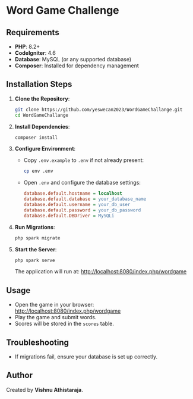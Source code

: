# Word Game Challenge

## Requirements
- **PHP**: 8.2+
- **CodeIgniter**: 4.6
- **Database**: MySQL (or any supported database)
- **Composer**: Installed for dependency management

## Installation Steps
1. **Clone the Repository**:
   ```sh
   git clone https://github.com/yeswecan2023/WordGameChallange.git
   cd WordGameChallange
   ```

2. **Install Dependencies**:
   ```sh
   composer install
   ```

3. **Configure Environment**:
   - Copy `.env.example` to `.env` if not already present:
     ```sh
     cp env .env
     ```
   - Open `.env` and configure the database settings:
     ```ini
     database.default.hostname = localhost
     database.default.database = your_database_name
     database.default.username = your_db_user
     database.default.password = your_db_password
     database.default.DBDriver = MySQLi
     ```

4. **Run Migrations**:
   ```sh
   php spark migrate
   ```
   
5. **Start the Server**:
   ```sh
   php spark serve
   ```
   The application will run at:
   [http://localhost:8080/index.php/wordgame](http://localhost:8080/index.php/wordgame)

## Usage
- Open the game in your browser: [http://localhost:8080/index.php/wordgame](http://localhost:8080/index.php/wordgame)
- Play the game and submit words.
- Scores will be stored in the `scores` table.

## Troubleshooting
- If migrations fail, ensure your database is set up correctly.

## Author
Created by **Vishnu Athistaraja**.
